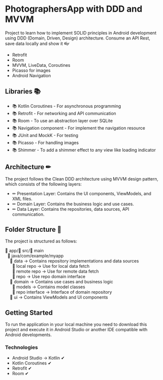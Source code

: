# PhotographersApp with DDD and MVVM

Project to learn how to implement SOLID principles in Android development using DDD (Domain, Driven, Design) architecture. Consume an API Rest, save data locally and show it 👓

* Retrofit
* Room
* MVVM, LiveData, Coroutines
* Picasso for images
* Android Navigation


## Libraries 📚

* 📚 Kotlin Coroutines - For asynchronous programming
* 📚 Retrofit - For networking and API communication
* 📚 Room - To use an abstraction layer over SQLite
* 📚 Navigation component - For implement the navigation resource
* 📚 JUnit and MockK - For testing
* 📚 Picasso - For handling images
* 📚 Shimmer - To add a shimmer effect to any view like loading indicator


## Architecture ✏
The project follows the Clean DDD architecture using MVVM design pattern, which consists of the following layers:

* ✏ Presentation Layer: Contains the UI components, ViewModels, and XML files.
* ✏ Domain Layer: Contains the business logic and use cases.
* ✏ Data Layer: Contains the repositories, data sources, API communication.


## Folder Structure 📁
The project is structured as follows:

 📁 app/📁 src/📁 main  
 &nbsp;&nbsp;📁 java/com/example/myapp  
 &nbsp;&nbsp;&nbsp;&nbsp;📁 data -> Contains repository implementations and data sources  
&nbsp;&nbsp;&nbsp;&nbsp;&nbsp;&nbsp;📁 local repo -> Use for local data fetch  
&nbsp;&nbsp;&nbsp;&nbsp;&nbsp;&nbsp;📁 remote repo -> Use for remote data fetch  
&nbsp;&nbsp;&nbsp;&nbsp;&nbsp;&nbsp;📁 repo -> Use repo domain interface  
&nbsp;&nbsp;&nbsp;&nbsp;📁 domain -> Contains use cases and business logic  
&nbsp;&nbsp;&nbsp;&nbsp;&nbsp;&nbsp;📁 models -> Contains model classes  
&nbsp;&nbsp;&nbsp;&nbsp;&nbsp;&nbsp;📁 repo interface -> Interface of domain repository  
&nbsp;&nbsp;&nbsp;&nbsp;📁 ui -> Contains ViewModels and UI components  

## Getting Started

To run the application in your local machine you need to download this project and execute it in Android Studio or another IDE compatible with Android developments.

### Technologies

* Android Studio → Kotlin ✔
* Kotlin Coroutines ✔
* Retrofit ✔
* Room ✔
